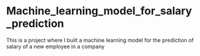 # Machine_learning_model_for_salary_prediction
This is a project where I built a machine learning model for the prediction of salary of a new employee in a company
